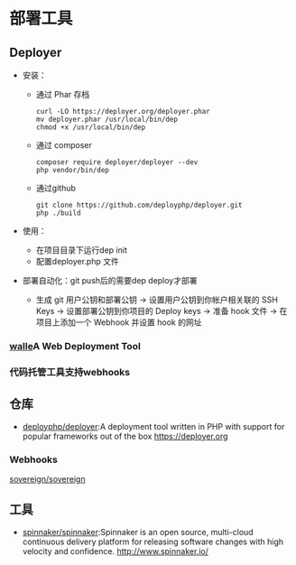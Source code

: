 # 部署工具

## Deployer

- 安装：

  - 通过 Phar 存档

    ```
    curl -LO https://deployer.org/deployer.phar
    mv deployer.phar /usr/local/bin/dep
    chmod +x /usr/local/bin/dep
    ```

  - 通过 composer

    ```
    composer require deployer/deployer --dev
    php vendor/bin/dep
    ```

  - 通过github

    ```
    git clone https://github.com/deployphp/deployer.git
    php ./build
    ```

- 使用：

  - 在项目目录下运行dep init
  - 配置deployer.php 文件

- 部署自动化：git push后的需要dep deploy才部署

  - 生成 git 用户公钥和部署公钥 -> 设置用户公钥到你帐户相关联的 SSH Keys -> 设置部署公钥到你项目的 Deploy keys -> 准备 hook 文件 -> 在项目上添加一个 Webhook 并设置 hook 的网址

### [walle](https://github.com/meolu/walle-web)A Web Deployment Tool

### 代码托管工具支持webhooks

## 仓库

- [deployphp/deployer](https://github.com/deployphp/deployer):A deployment tool written in PHP with support for popular frameworks out of the box <https://deployer.org>

### Webhooks

[sovereign/sovereign](https://github.com/sovereign/sovereign)


## 工具

* [spinnaker/spinnaker](https://github.com/spinnaker/spinnaker):Spinnaker is an open source, multi-cloud continuous delivery platform for releasing software changes with high velocity and confidence. http://www.spinnaker.io/
